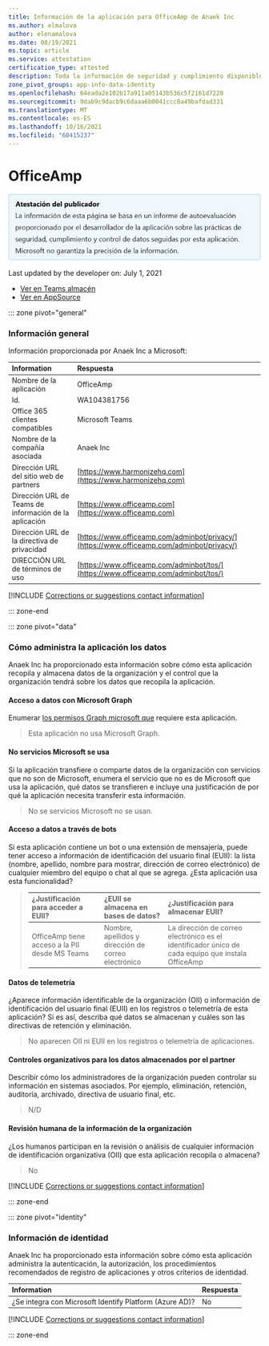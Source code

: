 ```yaml
---
title: Información de la aplicación para OfficeAmp de Anaek Inc
ms.author: elmalova
author: elenamalova
ms.date: 08/19/2021
ms.topic: article
ms.service: attestation
certification_type: attested
description: Toda la información de seguridad y cumplimiento disponible para OfficeAmp, sus directivas de tratamiento de datos, su Microsoft Cloud App Security de catálogo de aplicaciones e información de seguridad y cumplimiento en el Registro CSA STAR.
zone_pivot_groups: app-info-data-identity
ms.openlocfilehash: 64eada2e102b17a911a05143b536c5f2161d7228
ms.sourcegitcommit: 9dab9c9dacb9c6daaa6b0041ccc8a49bafdad331
ms.translationtype: MT
ms.contentlocale: es-ES
ms.lasthandoff: 10/16/2021
ms.locfileid: "60415237"
---
```

# <a name="officeamp"></a>OfficeAmp

<p></p>
<img alt="Publisher Attestation: The information on this page is based on a self-assessment report provided by the app developer on the security, compliance, and data handling practices followed by this app. Microsoft makes no guarantees regarding the accuracy of the information." src="../media/attested.png" width="650" />
<p>Last updated by the developer on: July 1, 2021</p>

* <a href="https://teams.microsoft.com/l/app/b3f65e46-d08c-4ab9-a11d-20836a9dcdda" target="_blank">Ver en Teams almacén</a>
* <a href="https://appsource.microsoft.com/product/office/WA104381756" target="_blank">Ver en AppSource</a>

::: zone pivot="general"

### <a name="general-information"></a>Información general

Información proporcionada por Anaek Inc a Microsoft:

| **Information** | **Respuesta** |
|:----------------|:-------------|
| Nombre de la aplicación | OfficeAmp |
| Id. | WA104381756 |
| Office 365 clientes compatibles | Microsoft Teams |
| Nombre de la compañía asociada | Anaek Inc |
| Dirección URL del sitio web de partners | [https://www.harmonizehq.com](https://www.harmonizehq.com) |
| Dirección URL de Teams de información de la aplicación | [https://www.officeamp.com](https://www.officeamp.com) |
| Dirección URL de la directiva de privacidad | [https://www.officeamp.com/adminbot/privacy/](https://www.officeamp.com/adminbot/privacy/) |
| DIRECCIÓN URL de términos de uso | [https://www.officeamp.com/adminbot/tos/](https://www.officeamp.com/adminbot/tos/) |

 [!INCLUDE [Corrections or suggestions contact information](../includes/corrections-or-suggestions.md)]

::: zone-end

::: zone pivot="data"

### <a name="how-the-app-handles-data"></a>Cómo administra la aplicación los datos

Anaek Inc ha proporcionado esta información sobre cómo esta aplicación recopila y almacena datos de la organización y el control que la organización tendrá sobre los datos que recopila la aplicación.

#### <a name="data-access-using-microsoft-graph"></a>Acceso a datos con Microsoft Graph

Enumerar [los permisos Graph microsoft que](https://docs.microsoft.com/graph/permissions-reference) requiere esta aplicación.

>Esta aplicación no usa Microsoft Graph.


#### <a name="non-microsoft-services-used"></a>No servicios Microsoft se usa

Si la aplicación transfiere o comparte datos de la organización con servicios que no son de Microsoft, enumera el servicio que no es de Microsoft que usa la aplicación, qué datos se transfieren e incluye una justificación de por qué la aplicación necesita transferir esta información.

>No se servicios Microsoft no se usan.

#### <a name="data-access-via-bots"></a>Acceso a datos a través de bots

Si esta aplicación contiene un bot o una extensión de mensajería, puede tener acceso a información de identificación del usuario final (EUII): la lista (nombre, apellido, nombre para mostrar, dirección de correo electrónico) de cualquier miembro del equipo o chat al que se agrega. ¿Esta aplicación usa esta funcionalidad?

>| **¿Justificación para acceder a EUII?**  | **¿EUII se almacena en bases de datos?** | **¿Justificación para almacenar EUII?** |
>|:---------------------------------------|:-----------------------------------|:------------------------------------|
>| OfficeAmp tiene acceso a la PII desde MS Teams | Nombre, apellidos y dirección de correo electrónico | La dirección de correo electrónico es el identificador único de cada equipo que instala OfficeAmp |


#### <a name="telemetry-data"></a>Datos de telemetría

¿Aparece información identificable de la organización (OII) o información de identificación del usuario final (EUII) en los registros o telemetría de esta aplicación? Si es así, describa qué datos se almacenan y cuáles son las directivas de retención y eliminación.

>No aparecen OII ni EUII en los registros o telemetría de aplicaciones.

#### <a name="organizational-controls-for-data-stored-by-partner"></a>Controles organizativos para los datos almacenados por el partner

Describir cómo los administradores de la organización pueden controlar su información en sistemas asociados. Por ejemplo, eliminación, retención, auditoría, archivado, directiva de usuario final, etc.

>N/D

#### <a name="human-review-of-organizational-information"></a>Revisión humana de la información de la organización

¿Los humanos participan en la revisión o análisis de cualquier información de identificación organizativa (OII) que esta aplicación recopila o almacena?

>No

[!INCLUDE [Corrections or suggestions contact information](../includes/corrections-or-suggestions.md)]

::: zone-end


::: zone pivot="identity"

### <a name="identity-information"></a>Información de identidad

Anaek Inc ha proporcionado esta información sobre cómo esta aplicación administra la autenticación, la autorización, los procedimientos recomendados de registro de aplicaciones y otros criterios de identidad.

| **Information** | **Respuesta** |
|:----------------|:-------------|
| ¿Se integra con Microsoft Identify Platform (Azure AD)?  | No |

[!INCLUDE [Corrections or suggestions contact information](../includes/corrections-or-suggestions.md)]

::: zone-end

